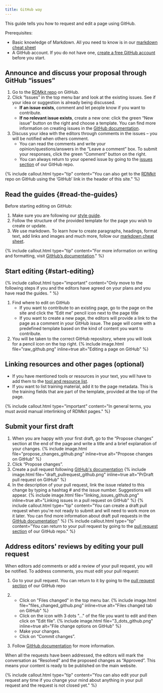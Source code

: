 ```yaml
---
title: GitHub way
---
```



This guide tells you how to request and edit a page using GitHub.

Prerequisites:
* Basic knowledge of Markdown. All you need to know is in our [markdown cheat sheet](markdown_cheat_sheet)
* A GitHub account. If you do not have one, [create a free GitHub account](https://github.com/join) before you start.


## Announce and discuss your proposal through GitHub “issues”

1. Go to the [RDMkit repo](https://github.com/elixir-europe/rdmkit) on GitHub.
2. Click “Issues” in the top menu bar and look at the existing issues. See if your idea or suggestion is already being discussed.
    * **If an issue exists**, comment and let people know if you want to contribute.
    * **If no relevant issue exists**, create a new one: click the green “New issue” button on the right and choose a template. You can find more information on creating issues in the [GitHub documentation](https://docs.github.com/en/github/managing-your-work-on-github/creating-an-issue).
3. Discuss your idea with the editors through comments in the issues – you will be notified when others comment.
    * You can read the comments and write your opinion/questions/answers in the “Leave a comment” box. To submit your responses, click the green “Comment” button on the right.
    * You can always return to your opened issue by going to the [issues section](https://github.com/elixir-europe/rdmkit/issues) of our GitHub repo.

{% include callout.html type="tip" content="You can also get to the [RDMkit](https://github.com/elixir-europe/rdmkit) repo on GitHub using the ‘GitHub’ link in the header of this site." %}


## Read the guides {#read-the-guides}

Before starting editing on GitHub:
1. Make sure you are following our [style guide](style_guide).
2. Follow the structure of the provided template for the page you wish to create or update. 
3. We use markdown. To learn how to create paragraphs, headings, format text, add links and images and much more, follow our [markdown cheat sheet](https://rdmkit.elixir-europe.org/markdown_cheat_sheet).

{% include callout.html type="tip" content="For more information on writing and formatting, visit [GitHub’s documentation](https://docs.github.com/en/github/writing-on-github/getting-started-with-writing-and-formatting-on-github)." %}


## Start editing {#start-editing}
{% include callout.html type="important" content="Only move to the following steps if you and the editors have agreed on your plans and you have read the guides.
" %}

1. Find where to edit on GitHub
    * If you want to contribute to an existing page, go to the page on the site and click the “Edit me” pencil icon <i class="fa-solid fa-pencil text-primary"></i> next to the page title
    * If you want to create a new page, the editors will provide a link to the page as a comment in your GitHub issue. The page will come with a predefined template based on the kind of content you want to contribute.
2. You will be taken to the correct GitHub repository, where you will look for a pencil icon on the top right.
   {% include image.html file="raw_github.png" inline=true alt="Editing a page on GitHub" %}


## Linking resources and other pages (optional)
* If you have mentioned tools or resources in your text, you will have to add them to the [tool and resource list](tool_resource_update).
* If you want to list training material, add it to the page metadata. This is the training fields that are part of the template, provided at the top of the page.

{% include callout.html type="important" content="In general terms, you must avoid manual interlinking of RDMkit pages." %}


## Submit your first draft

1. When you are happy with your first draft, go to the “Propose changes” section at the end of the page and write a title and a brief explanation of your changes.
    {% include image.html file="propose_changes_github.png" inline=true alt="Propose changes on GitHub" %}
2. Click “Propose changes”. 
3. Create a pull request following [GitHub's documentation](https://docs.github.com/en/pull-requests/collaborating-with-pull-requests/proposing-changes-to-your-work-with-pull-requests/creating-a-pull-request)
    {% include image.html file="draft_pullrequest_github.png" inline=true alt="PrDraft pull request on GitHub" %}
4. In the description of your pull request, link the issue related to this change by typing a hashtag # and the issue number. Suggestions will appear.
    {% include image.html file="linking_issues_github.png" inline=true alt="Linking issues in a pull request on GitHub" %}
{% include callout.html type="tip" content="You can create a draft pull request when you're not ready to submit and will need to work more on it later. You can find more information about draft pull requests in the [GitHub documentation](https://docs.github.com/en/github/collaborating-with-issues-and-pull-requests/about-pull-requests#draft-pull-requests)" %}
{% include callout.html type="tip" content="You can return to your pull request by going to the [pull request section](https://github.com/elixir-europe/rdmkit/pulls) of our GitHub repo." %}


## Address editors' reviews by editing your pull request
When editors add comments or add a review of your pull request, you will be notified. To address comments, you must edit your pull request:
1. Go to your pull request. You can return to it by going to the [pull request section](https://github.com/elixir-europe/rdmkit/pulls) of our GitHub repo
2. * Click on "Files changed" in the top menu bar.
     {% include image.html file="files_changed_github.png" inline=true alt="Files changed tab on GitHub" %}
   * Click on the icon with 3 dots "..." of the file you  want to edit and then click on "Edit file".
     {% include image.html file="3_dots_github.png" inline=true alt="File change options on GitHub" %}
   * Make your changes.
   * Click on “Commit changes”.

3.  Follow [GitHub documentation](https://docs.github.com/en/pull-requests/collaborating-with-pull-requests/reviewing-changes-in-pull-requests/reviewing-proposed-changes-in-a-pull-request) for more information. 

When all the requests have been addressed, the editors will mark the conversation as “Resolved” and the proposed changes as “Approved”. This means your content is ready to be published on the main website.

{% include callout.html type="tip" content="You can also edit your pull request any time if you change your mind about anything in your pull request and the request is not closed yet." %}
